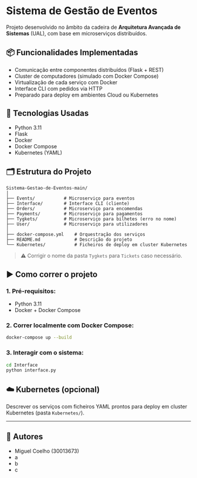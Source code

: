 
# Sistema de Gestão de Eventos

Projeto desenvolvido no âmbito da cadeira de **Arquitetura Avançada de Sistemas** (UAL), com base em microserviços distribuídos.

## 📦 Funcionalidades Implementadas

- Comunicação entre componentes distribuídos (Flask + REST)
- Cluster de computadores (simulado com Docker Compose)
- Virtualização de cada serviço com Docker
- Interface CLI com pedidos via HTTP
- Preparado para deploy em ambientes Cloud ou Kubernetes

## 🧱 Tecnologias Usadas

- Python 3.11
- Flask
- Docker
- Docker Compose
- Kubernetes (YAML)

## 🗂 Estrutura do Projeto

```
Sistema-Gestao-de-Eventos-main/
│
├── Events/           # Microserviço para eventos
├── Interface/        # Interface CLI (cliente)
├── Orders/           # Microserviço para encomendas
├── Payments/         # Microserviço para pagamentos
├── Tygkets/          # Microserviço para bilhetes (erro no nome)
├── User/             # Microserviço para utilizadores
│
├── docker-compose.yml    # Orquestração dos serviços
├── README.md             # Descrição do projeto
└── Kubernetes/           # Ficheiros de deploy em cluster Kubernetes
```

> ⚠️ Corrigir o nome da pasta `Tygkets` para `Tickets` caso necessário.

## ▶️ Como correr o projeto

### 1. Pré-requisitos:
- Python 3.11
- Docker + Docker Compose

### 2. Correr localmente com Docker Compose:
```bash
docker-compose up --build
```

### 3. Interagir com o sistema:
```bash
cd Interface
python interface.py
```

## ☁️ Kubernetes (opcional)
Descrever os serviços com ficheiros YAML prontos para deploy em cluster Kubernetes (pasta `Kubernetes/`).

---

## 👥 Autores

- Miguel Coelho (30013673)
- a
- b
- c

